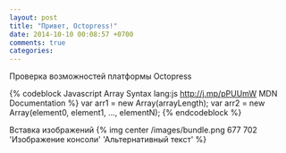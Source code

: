 ```yaml
---
layout: post
title: "Привет, Octopress!"
date: 2014-10-10 00:08:57 +0700
comments: true
categories: 
---
```


Проверка возможностей платформы Octopress
<!--more-->

{% codeblock Javascript Array Syntax lang:js http://j.mp/pPUUmW MDN Documentation %}
var arr1 = new Array(arrayLength);
var arr2 = new Array(element0, element1, ..., elementN);
{% endcodeblock %}

Вставка изображений
{% img center /images/bundle.png 677 702 'Изображение консоли' 'Альтернативный текст' %}